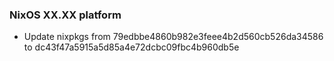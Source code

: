 
### NixOS XX.XX platform

- Update nixpkgs from 79edbbe4860b982e3feee4b2d560cb526da34586 to dc43f47a5915a5d85a4e72dcbc09fbc4b960db5e

